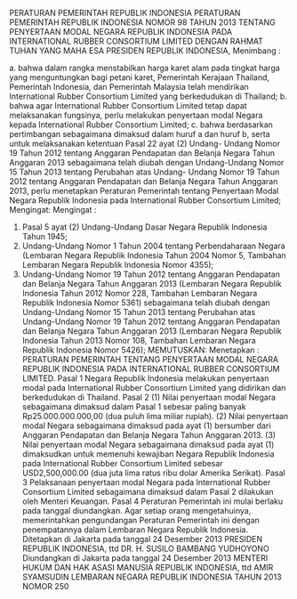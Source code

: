  PERATURAN PEMERINTAH REPUBLIK INDONESIA PERATURAN PEMERINTAH REPUBLIK INDONESIA NOMOR 98 TAHUN 2013 TENTANG PENYERTAAN MODAL NEGARA REPUBLIK INDONESIA PADA INTERNATIONAL RUBBER CONSORTIUM LIMITED
DENGAN RAHMAT TUHAN YANG MAHA ESA PRESIDEN REPUBLIK INDONESIA,
Menimbang :

a. bahwa dalam rangka menstabilkan harga karet alam pada tingkat harga yang menguntungkan bagi petani karet, Pemerintah Kerajaan Thailand, Pemerintah Indonesia, dan Pemerintah Malaysia telah mendirikan International Rubber Consortium Limited yang berkedudukan di Thailand;
b. bahwa agar International Rubber Consortium Limited tetap dapat melaksanakan fungsinya, perlu melakukan penyertaan modal Negara kepada International Rubber Consortium Limited;
c. bahwa berdasarkan pertimbangan sebagaimana dimaksud dalam huruf a dan huruf b, serta untuk melaksanakan ketentuan Pasal 22 ayat (2) Undang- Undang Nomor 19 Tahun 2012 tentang Anggaran Pendapatan dan Belanja Negara Tahun Anggaran 2013 sebagaimana telah diubah dengan Undang-Undang Nomor 15 Tahun 2013 tentang Perubahan atas Undang- Undang Nomor 19 Tahun 2012 tentang Anggaran Pendapatan dan Belanja Negara Tahun Anggaran 2013, perlu menetapkan Peraturan Pemerintah tentang Penyertaan Modal Negara Republik Indonesia pada International Rubber Consortium Limited;
Mengingat:
Mengingat :

1. Pasal 5 ayat (2) Undang-Undang Dasar Negara Republik Indonesia Tahun 1945;
2. Undang-Undang Nomor 1 Tahun 2004 tentang Perbendaharaan Negara (Lembaran Negara Republik Indonesia Tahun 2004 Nomor 5, Tambahan Lembaran Negara Republik Indonesia Nomor 4355);
3. Undang-Undang Nomor 19 Tahun 2012 tentang Anggaran Pendapatan dan Belanja Negara Tahun Anggaran 2013 (Lembaran Negara Republik Indonesia Tahun 2012 Nomor 228, Tambahan Lembaran Negara Republik Indonesia Nomor 5361) sebagaimana telah diubah dengan Undang-Undang Nomor 15 Tahun 2013 tentang Perubahan atas Undang-Undang Nomor 19 Tahun 2012 tentang Anggaran Pendapatan dan Belanja Negara Tahun Anggaran 2013 (Lembaran Negara Republik Indonesia Tahun 2013 Nomor 108, Tambahan Lembaran Negara Republik Indonesia Nomor 5426);
MEMUTUSKAN:
 Menetapkan : PERATURAN PEMERINTAH TENTANG PENYERTAAN MODAL NEGARA REPUBLIK INDONESIA PADA INTERNATIONAL RUBBER CONSORTIUM LIMITED.
Pasal 1
Negara Republik Indonesia melakukan penyertaan modal pada International Rubber Consortium Limited yang didirikan dan berkedudukan di Thailand.
Pasal 2
(1) Nilai penyertaan modal Negara sebagaimana dimaksud dalam Pasal 1 sebesar paling banyak Rp25.000.000.000,00 (dua puluh lima miliar rupiah).
(2) Nilai penyertaan modal Negara sebagaimana dimaksud pada ayat (1) bersumber dari Anggaran Pendapatan dan Belanja Negara Tahun Anggaran 2013.
(3) Nilai penyertaan modal Negara sebagaimana dimaksud pada ayat (1) dimaksudkan untuk memenuhi kewajiban Negara Republik Indonesia pada International Rubber Consortium Limited sebesar USD2,500,000.00 (dua juta lima ratus ribu dolar Amerika Serikat).
Pasal 3
Pelaksanaan penyertaan modal Negara pada International Rubber Consortium Limited sebagaimana dimaksud dalam Pasal 2 dilakukan oleh Menteri Keuangan.
Pasal 4
Peraturan Pemerintah ini mulai berlaku pada tanggal diundangkan.
Agar setiap orang mengetahuinya, memerintahkan pengundangan Peraturan Pemerintah ini dengan penempatannya dalam Lembaran Negara Republik Indonesia. Ditetapkan di Jakarta pada tanggal 24 Desember 2013 PRESIDEN REPUBLIK INDONESIA, ttd DR. H. SUSILO BAMBANG YUDHOYONO Diundangkan di Jakarta pada tanggal 24 Desember 2013 MENTERI HUKUM DAN HAK ASASI MANUSIA REPUBLIK INDONESIA, ttd AMIR SYAMSUDIN LEMBARAN NEGARA REPUBLIK INDONESIA TAHUN 2013 NOMOR 250